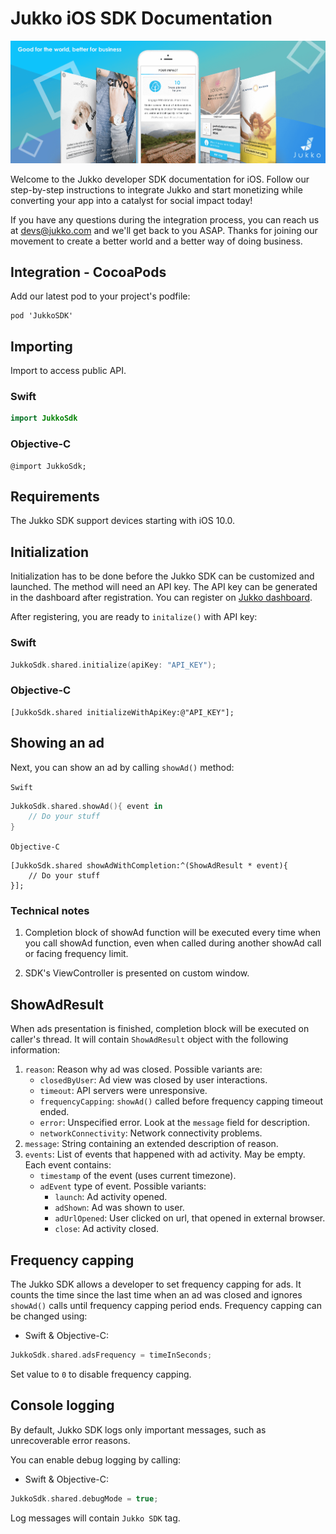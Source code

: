 # Jukko iOS SDK Documentation

![Jukko](images/intro.png)

Welcome to the Jukko developer SDK documentation for iOS. Follow our step-by-step instructions to
integrate Jukko and start monetizing while converting your app into a catalyst for social
impact today!

If you have any questions during the integration process, you can reach us at [devs@jukko.com](mailto:devs@jukko.com) and we'll get back to you ASAP. Thanks for joining our movement to create a better world and a better way of doing business.

## Integration - CocoaPods

Add our latest pod to your project's podfile:

```podspec
pod 'JukkoSDK'
```

## Importing

Import to access public API.

### Swift

```swift
import JukkoSdk
```

### Objective-C

```obj-c
@import JukkoSdk;
```

## Requirements

The Jukko SDK support devices starting with iOS 10.0.

## Initialization

Initialization has to be done before the Jukko SDK can be customized and launched. The method will need an API key. The API key can be generated in the dashboard after registration.
You can register on [Jukko dashboard](https://dashboard.jukko.com).

After registering, you are ready to `initalize()` with API key:

### Swift

```swift
JukkoSdk.shared.initialize(apiKey: "API_KEY");
```

### Objective-C

```obj-c
[JukkoSdk.shared initializeWithApiKey:@"API_KEY"];
```

## Showing an ad

Next, you can show an ad by calling `showAd()` method:

`Swift`

```swift
JukkoSdk.shared.showAd(){ event in
    // Do your stuff
}
```

`Objective-C`

```obj-c
[JukkoSdk.shared showAdWithCompletion:^(ShowAdResult * event){
    // Do your stuff
}];
```

### Technical notes

1. Completion block of showAd function will be executed every time when you call showAd function, even when called during another showAd call or facing frequency limit.

2. SDK's ViewController is presented on custom window.

## ShowAdResult

When ads presentation is finished, completion block will be executed on caller's thread. It will contain `ShowAdResult` object with the following information:

1. `reason`: Reason why ad was closed. Possible variants are:
    * `closedByUser`: Ad view was closed by user interactions.
    * `timeout`: API servers were unresponsive.
    * `frequencyCapping`: `showAd()` called before frequency capping timeout ended.
    * `error`: Unspecified error. Look at the `message` field for description.
    * `networkConnectivity`: Network connectivity problems.
2. `message`: String containing an extended description of reason.
3. `events`: List of events that happened with ad activity. May be empty. Each event contains:
    * `timestamp` of the event (uses current timezone).
    * `adEvent` type of event. Possible variants:
        * `launch`: Ad activity opened.
        * `adShown`: Ad was shown to user.
        * `adUrlOpened`: User clicked on url, that opened in external browser.
        * `close`: Ad activity closed.

## Frequency capping

The Jukko SDK allows a developer to set frequency capping for ads. It counts the time since the last time when an ad was closed and ignores `showAd()` calls until frequency capping period ends. Frequency capping can be changed using:

* Swift & Objective-C:

```swift
JukkoSdk.shared.adsFrequency = timeInSeconds;
```

Set value to `0` to disable frequency capping.

## Console logging

By default, Jukko SDK logs only important messages, such as unrecoverable error reasons.

You can enable debug logging by calling:

* Swift & Objective-C:

```swift
JukkoSdk.shared.debugMode = true;
```

Log messages will contain `Jukko SDK` tag.
